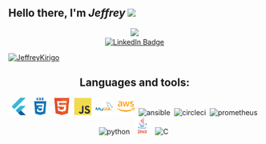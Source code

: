 <h2 align="left">
  Hello there, I'm <i>Jeffrey</i> 
  <img src="https://media.giphy.com/media/hvRJCLFzcasrR4ia7z/giphy.gif" width="30px"/>
</h2>
<div id="header" align="center">
  <img src="https://media.giphy.com/media/M9gbBd9nbDrOTu1Mqx/giphy.gif" width="100"/>
  
  <div id="badges">
  <a href="https://www.linkedin.com/in/jeffrey-kirigo-0862091a2/">
    <img src="https://img.shields.io/badge/LinkedIn-blue?style=for-the-badge&logo=linkedin&logoColor=white" alt="LinkedIn Badge"/>
  </a>
  </div>
  
</div>
<div>
    <p align="left"> <a href="https://github.com/ryo-ma/github-profile-trophy"><img src="https://github-profile-trophy.vercel.app/?username=JeffreyKirigo" alt="JeffreyKirigo" /></a> </p>

</div>
<h2 align="center">
  Languages and tools: 
</h2>
<div align="center">
  <img src="https://github.com/devicons/devicon/blob/master/icons/flutter/flutter-original.svg" title="Flutter" alt="Flutter" width="35" height="35"/>&nbsp;
  <img src="https://github.com/devicons/devicon/blob/master/icons/css3/css3-plain-wordmark.svg"  title="CSS3" alt="CSS" width="35" height="35"/>&nbsp;
  <img src="https://github.com/devicons/devicon/blob/master/icons/html5/html5-original.svg" title="HTML5" alt="HTML" width="35" height="35"/>&nbsp;
  <img src="https://github.com/devicons/devicon/blob/master/icons/javascript/javascript-original.svg" title="JavaScript" alt="JavaScript" width="35" height="35"/>&nbsp;
  <img src="https://github.com/devicons/devicon/blob/master/icons/mysql/mysql-original-wordmark.svg" title="MySQL"  alt="MySQL" width="35" height="35"/>&nbsp;
  <img src="https://github.com/devicons/devicon/blob/master/icons/amazonwebservices/amazonwebservices-plain-wordmark.svg" title="AWS" alt="AWS" width="35" height="35"/>&nbsp;
  <img src="https://cdn.jsdelivr.net/gh/devicons/devicon/icons/ansible/ansible-original.svg" title="ansible" alt="ansible" width="35" height="35"/>&nbsp;
   <img src="https://cdn.jsdelivr.net/gh/devicons/devicon/icons/circleci/circleci-plain-wordmark.svg" title="circleci" alt="circleci" width="35" height="35"/>&nbsp;
  <img src="https://cdn.jsdelivr.net/gh/devicons/devicon/icons/prometheus/prometheus-original.svg" title="prometheus" alt="prometheus" width="35" height="35"/>&nbsp;
  <img src="https://cdn.jsdelivr.net/gh/devicons/devicon/icons/python/python-original-wordmark.svg" title="python" alt="python" width="35" height="35"/>&nbsp;
  <img src="https://github.com/devicons/devicon/blob/master/icons/java/java-original-wordmark.svg" title="Java" alt="Java" width="35" height="35"/>&nbsp;
  <img src="https://cdn.jsdelivr.net/gh/devicons/devicon/icons/c/c-line.svg" title="C" alt="C" width="35" height="35"/>&nbsp;
</div>


